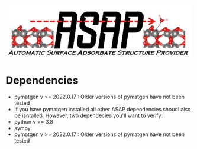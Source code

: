 <img src="ASAP_logo.png" align="middle" />

# Dependencies

- pymatgen v >= 2022.0.17 : Older versions of pymatgen have not been tested
- If you have pymatgen installed all other ASAP dependencies shoudl also be isntalled. However, two dependecies you'll want to verify:
- python v >= 3.8
- sympy 
- pymatgen v >= 2022.0.17 : Older versions of pymatgen have not been tested
